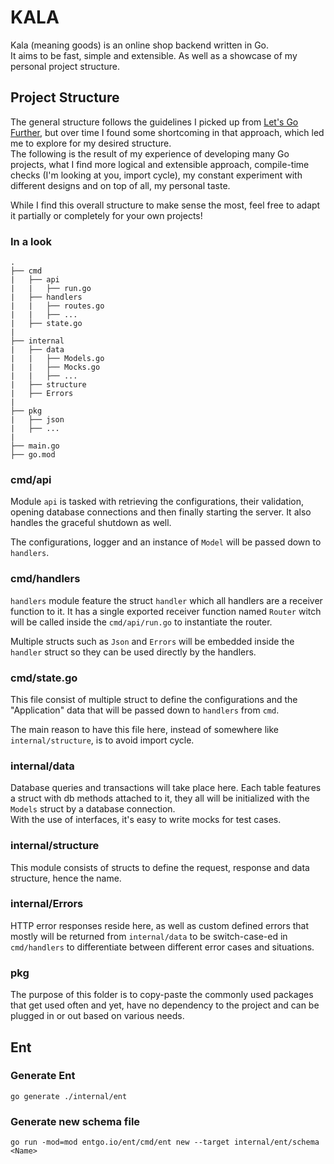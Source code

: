 # KALA

Kala (meaning goods) is an online shop backend written in Go.  
It aims to be fast, simple and extensible. As well as a showcase of my personal project structure.

## Project Structure

The general structure follows the guidelines I picked up
from [Let's Go Further](https://lets-go-further.alexedwards.net/),
but over time I found some shortcoming in that approach, which led me to explore for my desired structure.  
The following is the result of my experience of developing many Go projects, what I find more logical and extensible
approach,
compile-time checks (I'm looking at you, import cycle), my constant experiment with different designs and on top of all,
my personal taste.

While I find this overall structure to make sense the most, feel free to adapt it partially or completely for your own
projects!

### In a look

```
.
├── cmd
|   ├── api
|   |   ├── run.go
|   ├── handlers
|   |   ├── routes.go
|   |   ├── ...
|   ├── state.go
|
├── internal
|   ├── data
|   |   ├── Models.go
|   |   ├── Mocks.go
|   |   ├── ...
|   ├── structure
|   ├── Errors
|
├── pkg
|   ├── json
|   ├── ...
|
├── main.go
├── go.mod
```

### cmd/api

Module `api` is tasked with retrieving the configurations, their validation, opening database connections and then finally
starting the server. It also handles the graceful shutdown as well.

The configurations, logger and an instance of `Model` will be passed down to `handlers`.

### cmd/handlers

`handlers` module feature the struct `handler` which all handlers are a receiver function to it. It has a single
exported receiver function named `Router` witch will be called inside the `cmd/api/run.go` to instantiate the router.

Multiple structs such as `Json` and `Errors` will be embedded inside the `handler` struct so they can be used directly by the handlers.

### cmd/state.go

This file consist of multiple struct to define the configurations and the "Application" data that will be passed down
to `handlers` from `cmd`.

The main reason to have this file here, instead of somewhere like `internal/structure`, is to avoid import cycle.

### internal/data

Database queries and transactions will take place here. Each table features a struct with db methods attached to it,
they all will be initialized with the `Models` struct by a database connection.  
With the use of interfaces, it's easy to write mocks for test cases.

### internal/structure

This module consists of structs to define the request, response and data structure, hence the name.

### internal/Errors

HTTP error responses reside here, as well as custom defined errors that mostly will be returned
from `internal/data` to be switch-case-ed in `cmd/handlers` to differentiate between different error cases and
situations.

### pkg

The purpose of this folder is to copy-paste the commonly used packages that get used often and yet, have no dependency
to the project and can be plugged in or out based on various needs.

## Ent

### Generate Ent

```shell
go generate ./internal/ent
```

### Generate new schema file

```shell
go run -mod=mod entgo.io/ent/cmd/ent new --target internal/ent/schema <Name>
```
